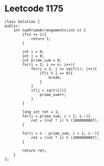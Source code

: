 # Leetcode 1175
    class Solution {
    public:
        int numPrimeArrangements(int n) {
            if(n <= 1){
                return 1; 
            }

            int i = 0;
            int j = 0;
            int prime_sum = 0;
            for(i = 2; i <= n; i++){
                for(j = 2; j <= sqrt(i); j++){
                    if(i % j == 0){
                        break;
                    }
                }
                if(j > sqrt(i)){
                    prime_sum++;
                }
            }

            long int ret = 1;
            for(i = prime_sum; i > 1; i--){
                ret = (ret * i) % (1000000007);
            }

            for(i = n - prime_sum; i > 1; i--){
                ret = (ret * i) % (1000000007);
            }

            return ret;
        }
    };
